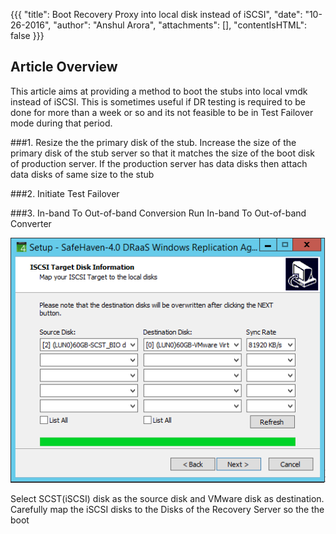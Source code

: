 {{{
  "title": Boot Recovery Proxy into local disk instead of iSCSI",
  "date": "10-26-2016",
  "author": "Anshul Arora",
  "attachments": [],
  "contentIsHTML": false
}}}

## Article Overview
This article aims at providing a method to boot the stubs into local vmdk instead of iSCSI. This is sometimes useful if DR testing is required
to be done for more than a week or so and its not feasible to be in Test Failover mode during that period.

###1. Resize the the primary disk of the stub.
Increase the size of the primary disk of the stub server so that it matches the size of the boot disk of production server. If the production
server has data disks then attach data disks of same size to the stub

###2. Initiate Test Failover

###3. In-band To Out-of-band Conversion
Run In-band To Out-of-band Converter

![InbandToOutofband](../images/inband2out.png)

Select SCST(iSCSI) disk as the source disk and VMware disk as destination. Carefully map the iSCSI disks to the Disks of the Recovery Server so the the boot

